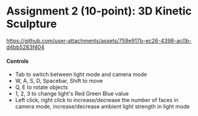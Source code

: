 # Assignment 2 (10-point): 3D Kinetic Sculpture

https://github.com/user-attachments/assets/759e917b-ec26-4398-ac0b-d4bb5283f404

#### Controls
- Tab to switch between light mode and camera mode
- W, A, S, D, Spacebar, Shift to move
- Q, E to rotate objects
- 1, 2, 3 to change light's Red Green Blue value
- Left click, right click to increase/decrease the number of faces in camera mode, increase/decrease ambient light strength in light mode
